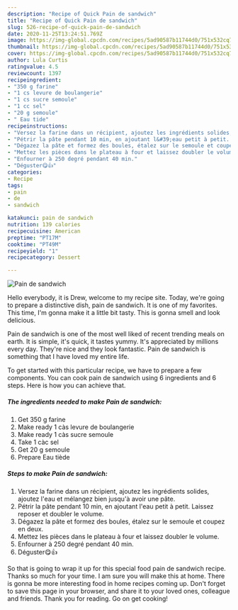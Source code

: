 ```yaml
---
description: "Recipe of Quick Pain de sandwich"
title: "Recipe of Quick Pain de sandwich"
slug: 526-recipe-of-quick-pain-de-sandwich
date: 2020-11-25T13:24:51.769Z
image: https://img-global.cpcdn.com/recipes/5ad90587b11744d0/751x532cq70/pain-de-sandwich-photo-principale-de-la-recette.jpg
thumbnail: https://img-global.cpcdn.com/recipes/5ad90587b11744d0/751x532cq70/pain-de-sandwich-photo-principale-de-la-recette.jpg
cover: https://img-global.cpcdn.com/recipes/5ad90587b11744d0/751x532cq70/pain-de-sandwich-photo-principale-de-la-recette.jpg
author: Lula Curtis
ratingvalue: 4.5
reviewcount: 1397
recipeingredient:
- "350 g farine"
- "1 cs levure de boulangerie"
- "1 cs sucre semoule"
- "1 cc sel"
- "20 g semoule"
- " Eau tide"
recipeinstructions:
- "Versez la farine dans un récipient, ajoutez les ingrédients solides, ajoutez l&#39;eau et mélangez bien jusqu&#39;à avoir une pâte."
- "Pétrir la pâte pendant 10 min, en ajoutant l&#39;eau petit à petit. Laissez reposer et doubler le volume."
- "Dégazez la pâte et formez des boules, étalez sur le semoule et coupez en deux."
- "Mettez les pièces dans le plateau à four et laissez doubler le volume."
- "Enfourner à 250 degré pendant 40 min."
- "Déguster😋👍"
categories:
- Recipe
tags:
- pain
- de
- sandwich

katakunci: pain de sandwich 
nutrition: 139 calories
recipecuisine: American
preptime: "PT17M"
cooktime: "PT49M"
recipeyield: "1"
recipecategory: Dessert

---
```



![Pain de sandwich](https://img-global.cpcdn.com/recipes/5ad90587b11744d0/751x532cq70/pain-de-sandwich-photo-principale-de-la-recette.jpg)

Hello everybody, it is Drew, welcome to my recipe site. Today, we're going to prepare a distinctive dish, pain de sandwich. It is one of my favorites. This time, I'm gonna make it a little bit tasty. This is gonna smell and look delicious.

Pain de sandwich is one of the most well liked of recent trending meals on earth. It is simple, it's quick, it tastes yummy. It's appreciated by millions every day. They're nice and they look fantastic. Pain de sandwich is something that I have loved my entire life.




To get started with this particular recipe, we have to prepare a few components. You can cook pain de sandwich using 6 ingredients and 6 steps. Here is how you can achieve that.

<!--inarticleads1-->

##### The ingredients needed to make Pain de sandwich:

1. Get 350 g farine
1. Make ready 1 càs levure de boulangerie
1. Make ready 1 càs sucre semoule
1. Take 1 càc sel
1. Get 20 g semoule
1. Prepare  Eau tiède




<!--inarticleads2-->

##### Steps to make Pain de sandwich:

1. Versez la farine dans un récipient, ajoutez les ingrédients solides, ajoutez l&#39;eau et mélangez bien jusqu&#39;à avoir une pâte.
1. Pétrir la pâte pendant 10 min, en ajoutant l&#39;eau petit à petit. Laissez reposer et doubler le volume.
1. Dégazez la pâte et formez des boules, étalez sur le semoule et coupez en deux.
1. Mettez les pièces dans le plateau à four et laissez doubler le volume.
1. Enfourner à 250 degré pendant 40 min.
1. Déguster😋👍




So that is going to wrap it up for this special food pain de sandwich recipe. Thanks so much for your time. I am sure you will make this at home. There is gonna be more interesting food in home recipes coming up. Don't forget to save this page in your browser, and share it to your loved ones, colleague and friends. Thank you for reading. Go on get cooking!
